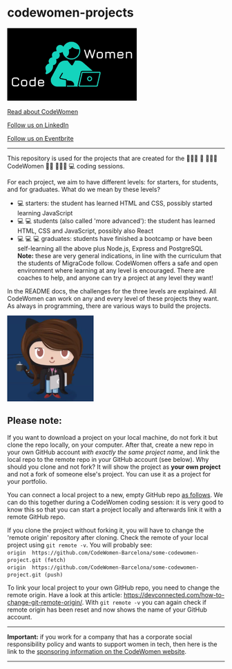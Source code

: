 # codewomen-projects



<img src="/cw_logo.jpg" width="300"  />
<br>


[Read about CodeWomen](https://codewomen-barcelona.notion.site/CodeWomen-e233c21e203d41fab28acb1db8b00274)  

[Follow us on LinkedIn](https://es.linkedin.com/showcase/migracode-codewomen)  

[Follow us on Eventbrite](https://www.eventbrite.es/o/codewomen-52362448213)

---


This repository is used for the projects that are created for the 👩🏿‍💻  :muscle: 👩🏼‍💻 CodeWomen 🧕🏽 👩🏾‍💻 :computer: coding sessions.

For each project, we aim to have different levels: for starters, for students, and for graduates. What do we mean by these levels?
* 💻 starters: the student has learned HTML and CSS, possibly started learning JavaScript
* 💻 💻 students (also called 'more advanced'): the student has learned HTML, CSS and JavaScript, possibly also React
* 💻 💻 💻 graduates: students have finished a bootcamp or have been self-learning all the above plus Node.js, Express and PostgreSQL  
**Note:** these are very general indications, in line with the curriculum that the students of MigraCode follow. CodeWomen offers a safe and open environment where learning at any level is encouraged. There are coaches to help, and anyone can try a project at any level they want!

In the README docs, the challenges for the three levels are explained. All CodeWomen can work on any and every level of these projects they want. As always in programming, there are various ways to build the projects. 

<img src="/octocat.png" width="200"  /> 

## Please note:
If you want to download a project on your local machine, do not fork it but clone the repo locally, on your computer. After that, create a new repo in your own GitHub account *with exactly the same project name*, and link the local repo to the remote repo in your GitHub account (see below). Why should you clone and not fork? It will show the project as **your own project** and not a fork of someone else's project. You can use it as a project for your portfolio.

You can connect a local project to a new, empty GitHub repo [as follows](https://docs.github.com/en/github/importing-your-projects-to-github/adding-an-existing-project-to-github-using-the-command-line). We can do this together during a CodeWomen coding session: it is very good to know this so that you can start a project locally and afterwards link it with a remote GitHub repo.

If you clone the project without forking it, you will have to change the 'remote origin' repository after cloning. Check the remote of your local project using `git remote -v`. You will probably see:  
`origin  https://github.com/CodeWomen-Barcelona/some-codewomen-project.git (fetch)`  
`origin  https://github.com/CodeWomen-Barcelona/some-codewomen-project.git (push)`

To link your local project to your own GitHub repo, you need to change the remote origin. Have a look at this article: https://devconnected.com/how-to-change-git-remote-origin/. With `git remote -v` you can again check if remote origin has been reset and now shows the name of your GitHub account.

--- 

**Important:** if you work for a company that has a corporate social responsibility policy and wants to support women in tech, then here is the link to the [sponsoring information on the CodeWomen website](https://codewomen-barcelona.notion.site/Sponsoring-funding-001b8b368b5a411fb1065e309584b283).

---
